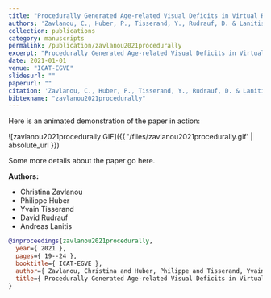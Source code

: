 ```yaml
---
title: "Procedurally Generated Age-related Visual Deficits in Virtual Reality Environments."
authors: 'Zavlanou, C., Huber, P., Tisserand, Y., Rudrauf, D. & Lanitis, A.'
collection: publications
category: manuscripts
permalink: /publication/zavlanou2021procedurally
excerpt: "Procedurally Generated Age-related Visual Deficits in Virtual Reality Environments."
date: 2021-01-01
venue: "ICAT-EGVE"
slidesurl: ""
paperurl: ""
citation: 'Zavlanou, C., Huber, P., Tisserand, Y., Rudrauf, D. & Lanitis, A. (2021). "Procedurally Generated Age-related Visual Deficits in Virtual Reality Environments.." ICAT-EGVE. 19--24.'
bibtexname: "zavlanou2021procedurally"
---
```


Here is an animated demonstration of the paper in action:

![zavlanou2021procedurally GIF]({{ '/files/zavlanou2021procedurally.gif' | absolute_url }})

Some more details about the paper go here.

**Authors:**
 - Christina Zavlanou
 - Philippe Huber
 - Yvain Tisserand
 - David Rudrauf
 - Andreas Lanitis

```bibtex
@inproceedings{zavlanou2021procedurally,
  year={ 2021 },
  pages={ 19--24 },
  booktitle={ ICAT-EGVE },
  author={ Zavlanou, Christina and Huber, Philippe and Tisserand, Yvain and Rudrauf, David and Lanitis, Andreas },
  title={ Procedurally Generated Age-related Visual Deficits in Virtual Reality Environments. },
}
```
